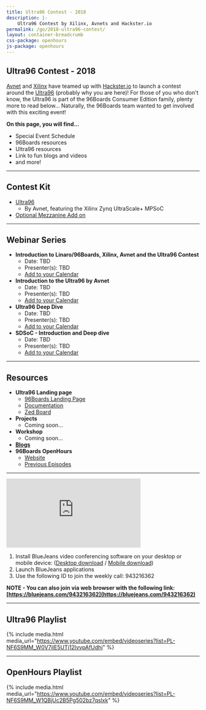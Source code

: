 ```yaml
---
title: Ultra96 Contest - 2018
description: |-
    Ultra96 Contest by Xilinx, Avnets and Hackster.io
permalink: /go/2018-ultra96-contest/
layout: container-breadcrumb
css-package: openhours
js-package: openhours
---
```


<div class="col-md-6" markdown="1">

## Ultra96 Contest - 2018

[Avnet](https://www.avnet.com/wps/portal/us/) and [Xilinx](https://www.xilinx.com/) have teamed up with [Hackster.io](https://www.hackster.io/) to launch a contest around the [Ultra96](https://www.96boards.org/product/ultra96/) (probably why you are here)! For those of you who don't know, the Ultra96 is part of the 96Boards Consumer Edition family, plenty more to read below... Naturally, the 96Boards team wanted to get involved with this exciting event!

**On this page, you will find...**

- Special Event Schedule
- 96Boards resources
- Ultra96 resources
- Link to fun blogs and videos
- and more!

***

## Contest Kit

- [Ultra96](https://www.96boards.org/product/ultra96/)
   - By Avnet, featuring the Xilinx Zynq UltraScale+ MPSoC
- [Optional Mezzanine Add on](https://www.96boards.org/products/mezzanine/)

***

## Webinar Series

- **Introduction to Linaro/96Boards, Xilinx, Avnet and the Ultra96 Contest**
   - Date: TBD
   - Presenter(s): TBD
   - [Add to your Calendar]()
- **Introduction to the Ultra96 by Avnet**
   - Date: TBD
   - Presenter(s): TBD
   - [Add to your Calendar]()
- **Ultra96 Deep Dive**
   - Date: TBD
   - Presenter(s): TBD
   - [Add to your Calendar]()
- **SDSoC - Introduction and Deep dive**
   - Date: TBD
   - Presenter(s): TBD
   - [Add to your Calendar]()

***

## Resources

- **Ultra96 Landing page**
   - [96Boards Landing Page](https://www.96boards.org/product/ultra96/)
   - [Documentation](https://github.com/96boards/documentation)
   - [Zed Board](http://zedboard.org/product/ultra96)
- **Projects**
   - Coming soon...
- **Workshop**
   - Coming soon...
- **[Blogs](https://www.96boards.org/blog/)**
- **96Boards OpenHours**
   - [Website](https://www.96boards.org/openhours/)
   - [Previous Episodes](https://www.youtube.com/playlist?list=PL-NF6S9MM_W1QBjUc2B5Pg502bz7qslxk)

***

</div>
<div class="col-md-6">
<div class="openhours-panel" markdown="1" id="openhours-panel">

<iframe width="350" height="180" src="https://w2.countingdownto.com/2217783" frameborder="0"></iframe>

1) Install BlueJeans video conferencing software on your desktop or mobile device: ([Desktop download](https://www.bluejeans.com/downloads) / [Mobile download](https://www.bluejeans.com/downloads#mobile-tablet))
2) Launch BlueJeans applications
3) Use the following ID to join the weekly call: 943216362

**NOTE - You can also join via web browser with the following link: [https://bluejeans.com/943216362](https://bluejeans.com/943216362)**

***

## Ultra96 Playlist

{% include media.html media_url="https://www.youtube.com/embed/videoseries?list=PL-NF6S9MM_W0V7iIE5UTj12IvvpAfUdhj" %}

***

## OpenHours Playlist

{% include media.html media_url="https://www.youtube.com/embed/videoseries?list=PL-NF6S9MM_W1QBjUc2B5Pg502bz7qslxk" %}

</div>
</div>
